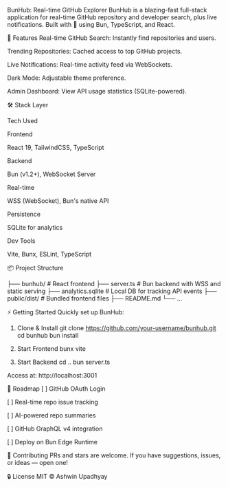 BunHub: Real-time GitHub Explorer
BunHub is a blazing-fast full-stack application for real-time GitHub repository and developer search, plus live notifications. Built with 💛 using Bun, TypeScript, and React.

🚀 Features
 Real-time GitHub Search: Instantly find repositories and users.

 Trending Repositories: Cached access to top GitHub projects.

 Live Notifications: Real-time activity feed via WebSockets.

 Dark Mode: Adjustable theme preference.

 Admin Dashboard: View API usage statistics (SQLite-powered).

🛠️ Stack
Layer

Tech Used

Frontend

React 19, TailwindCSS, TypeScript

Backend

Bun (v1.2+), WebSocket Server

Real-time

WSS (WebSocket), Bun's native API

Persistence

SQLite for analytics

Dev Tools

Vite, Bunx, ESLint, TypeScript

📦 Project Structure

├── bunhub/                 # React frontend
├── server.ts               # Bun backend with WSS and static serving
├── analytics.sqlite        # Local DB for tracking API events
├── public/dist/            # Bundled frontend files
├── README.md
└── ...

⚡ Getting Started
Quickly set up BunHub:

1. Clone & Install
git clone https://github.com/your-username/bunhub.git
cd bunhub
bun install

2. Start Frontend
bunx vite

3. Start Backend
cd ..
bun server.ts

Access at: http://localhost:3001

🧩 Roadmap
[ ] GitHub OAuth Login

[ ] Real-time repo issue tracking

[ ] AI-powered repo summaries

[ ] GitHub GraphQL v4 integration

[ ] Deploy on Bun Edge Runtime

🤝 Contributing
PRs and stars are welcome. If you have suggestions, issues, or ideas — open one!

🔒 License
MIT © Ashwin Upadhyay